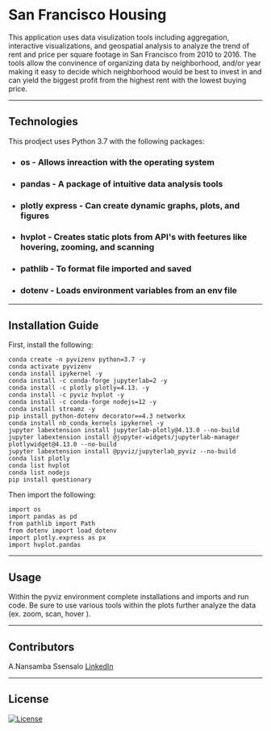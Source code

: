 

# San Francisco Housing

This application uses data visulization tools including aggregation, interactive visualizations, and geospatial analysis to analyze the trend of rent and price per square footage in San Francisco from 2010 to 2016. The tools allow the convinence of organizing data by neighborhood, and/or year making it easy to decide which neighborhood would be best to invest in and can yield the biggest profit from the highest rent with the lowest buying price. 





---

## Technologies

This prodject uses Python 3.7 with the following packages:
* ### **os** - Allows inreaction with the operating system
* ### **pandas** - A package of intuitive data analysis tools
* ### **plotly express** - Can create dynamic graphs, plots, and figures
* ### **hvplot** - Creates static plots from API's with feetures like hovering, zooming, and scanning
* ### **pathlib** - To format file imported and saved
* ### **dotenv** - Loads environment variables from an env file




---

## Installation Guide

First, install the following:
    
    conda create -n pyvizenv python=3.7 -y
    conda activate pyvizenv
    conda install ipykernel -y
    conda install -c conda-forge jupyterlab=2 -y
    conda install -c plotly plotly=4.13. -y
    conda install -c pyviz hvplot -y
    conda install -c conda-forge nodejs=12 -y
    conda install streamz -y
    pip install python-dotenv decorator==4.3 networkx
    conda install nb_conda_kernels ipykernel -y
    jupyter labextension install jupyterlab-plotly@4.13.0 --no-build
    jupyter labextension install @jupyter-widgets/jupyterlab-manager plotlywidget@4.13.0 --no-build
    jupyter labextension install @pyviz/jupyterlab_pyviz --no-build
    conda list plotly
    conda list hvplot
    conda list nodejs
    pip install questionary

Then import the following:
    
    import os
    import pandas as pd
    from pathlib import Path
    from dotenv import load_dotenv
    import plotly.express as px
    import hvplot.pandas


---

## Usage

Within the pyviz environment complete installations and imports and run code. Be sure to use various tools within the plots further analyze the data (ex. zoom, scan, hover ). 






---

## Contributors

A.Nansamba Ssensalo
[LinkedIn](www.linkedin.com/in/a-nansamba-ssensalo)

---

## License

[![License](https://img.shields.io/badge/License-Boost%201.0-lightblue.svg)](https://www.boost.org/LICENSE_1_0.txt)
